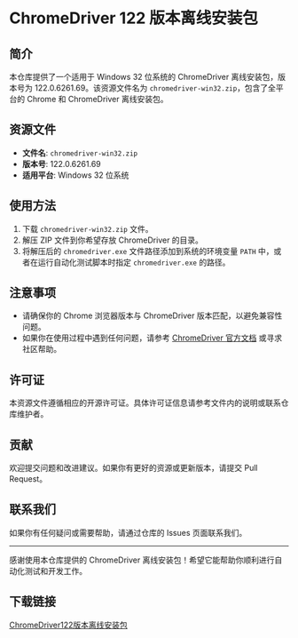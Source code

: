 # ChromeDriver 122 版本离线安装包

## 简介

本仓库提供了一个适用于 Windows 32 位系统的 ChromeDriver 离线安装包，版本号为 122.0.6261.69。该资源文件名为 `chromedriver-win32.zip`，包含了全平台的 Chrome 和 ChromeDriver 离线安装包。

## 资源文件

- **文件名**: `chromedriver-win32.zip`
- **版本号**: 122.0.6261.69
- **适用平台**: Windows 32 位系统

## 使用方法

1. 下载 `chromedriver-win32.zip` 文件。
2. 解压 ZIP 文件到你希望存放 ChromeDriver 的目录。
3. 将解压后的 `chromedriver.exe` 文件路径添加到系统的环境变量 `PATH` 中，或者在运行自动化测试脚本时指定 `chromedriver.exe` 的路径。

## 注意事项

- 请确保你的 Chrome 浏览器版本与 ChromeDriver 版本匹配，以避免兼容性问题。
- 如果你在使用过程中遇到任何问题，请参考 [ChromeDriver 官方文档](https://sites.google.com/a/chromium.org/chromedriver/) 或寻求社区帮助。

## 许可证

本资源文件遵循相应的开源许可证。具体许可证信息请参考文件内的说明或联系仓库维护者。

## 贡献

欢迎提交问题和改进建议。如果你有更好的资源或更新版本，请提交 Pull Request。

## 联系我们

如果你有任何疑问或需要帮助，请通过仓库的 Issues 页面联系我们。

---

感谢使用本仓库提供的 ChromeDriver 离线安装包！希望它能帮助你顺利进行自动化测试和开发工作。

## 下载链接

[ChromeDriver122版本离线安装包](https://pan.quark.cn/s/ee165aa0a983)